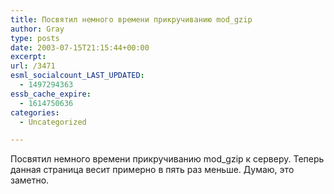 ```yaml
---
title: Посвятил немного времени прикручиванию mod_gzip
author: Gray
type: posts
date: 2003-07-15T21:15:44+00:00
excerpt:
url: /3471
esml_socialcount_LAST_UPDATED:
  - 1497294363
essb_cache_expire:
  - 1614750636
categories:
  - Uncategorized

---
```








Посвятил немного времени прикручиванию mod_gzip к серверу. Теперь данная страница весит примерно в пять раз меньше. Думаю, это заметно.
